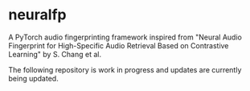 # neuralfp
A PyTorch audio fingerprinting framework inspired from "Neural Audio Fingerprint for High-Specific Audio Retrieval Based on Contrastive Learning" by S. Chang et al.

The following repository is work in progress and updates are currently being updated.
